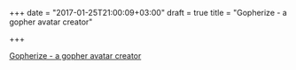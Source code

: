 +++
date = "2017-01-25T21:00:09+03:00"
draft = true
title = "Gopherize - a gopher avatar creator"

+++

<p><a href="http://gopherize.me">Gopherize - a gopher avatar creator</a></p>
